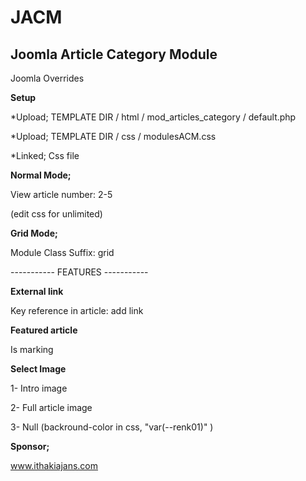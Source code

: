 # JACM
## Joomla Article Category Module

Joomla Overrides

**Setup**

*Upload; TEMPLATE DIR / html / mod_articles_category / default.php

*Upload; TEMPLATE DIR / css / modulesACM.css

*Linked; Css file

**Normal Mode;**

View article number: 2-5

(edit css for unlimited)

**Grid Mode;**

Module Class Suffix: grid

----------- FEATURES -----------

**External link**

Key reference in article: add link

**Featured article**

Is marking

**Select Image**

1- Intro image

2- Full article image

3- Null (backround-color in css, "var(--renk01)" )


**Sponsor;**

www.ithakiajans.com
